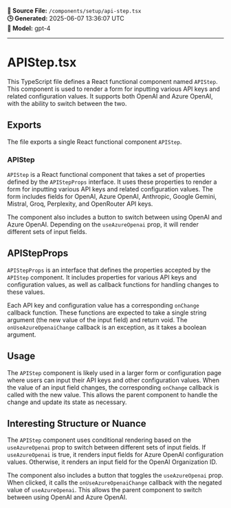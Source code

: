 **📄 Source File:** `/components/setup/api-step.tsx`  
**🕒 Generated:** 2025-06-07 13:36:07 UTC  
**🤖 Model:** gpt-4

---

# APIStep.tsx

This TypeScript file defines a React functional component named `APIStep`. This component is used to render a form for inputting various API keys and related configuration values. It supports both OpenAI and Azure OpenAI, with the ability to switch between the two.

## Exports

The file exports a single React functional component `APIStep`.

### APIStep

`APIStep` is a React functional component that takes a set of properties defined by the `APIStepProps` interface. It uses these properties to render a form for inputting various API keys and related configuration values. The form includes fields for OpenAI, Azure OpenAI, Anthropic, Google Gemini, Mistral, Groq, Perplexity, and OpenRouter API keys.

The component also includes a button to switch between using OpenAI and Azure OpenAI. Depending on the `useAzureOpenai` prop, it will render different sets of input fields.

## APIStepProps

`APIStepProps` is an interface that defines the properties accepted by the `APIStep` component. It includes properties for various API keys and configuration values, as well as callback functions for handling changes to these values.

Each API key and configuration value has a corresponding `onChange` callback function. These functions are expected to take a single string argument (the new value of the input field) and return void. The `onUseAzureOpenaiChange` callback is an exception, as it takes a boolean argument.

## Usage

The `APIStep` component is likely used in a larger form or configuration page where users can input their API keys and other configuration values. When the value of an input field changes, the corresponding `onChange` callback is called with the new value. This allows the parent component to handle the change and update its state as necessary.

## Interesting Structure or Nuance

The `APIStep` component uses conditional rendering based on the `useAzureOpenai` prop to switch between different sets of input fields. If `useAzureOpenai` is true, it renders input fields for Azure OpenAI configuration values. Otherwise, it renders an input field for the OpenAI Organization ID.

The component also includes a button that toggles the `useAzureOpenai` prop. When clicked, it calls the `onUseAzureOpenaiChange` callback with the negated value of `useAzureOpenai`. This allows the parent component to switch between using OpenAI and Azure OpenAI.